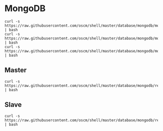 MongoDB
=====

	curl -s https://raw.githubusercontent.com/oscm/shell/master/database/mongodb/mongodb.sh | bash
	curl -s https://raw.githubusercontent.com/oscm/shell/master/database/mongodb/mongodb.bind.all.sh | bash
	curl -s https://raw.githubusercontent.com/oscm/shell/master/database/mongodb/mongodb.auth.sh | bash

Master
-----
	curl -s https://raw.githubusercontent.com/oscm/shell/master/database/mongodb/replication.master.sh | bash

Slave
-----
	curl -s https://raw.githubusercontent.com/oscm/shell/master/database/mongodb/replication.slave.sh | bash

